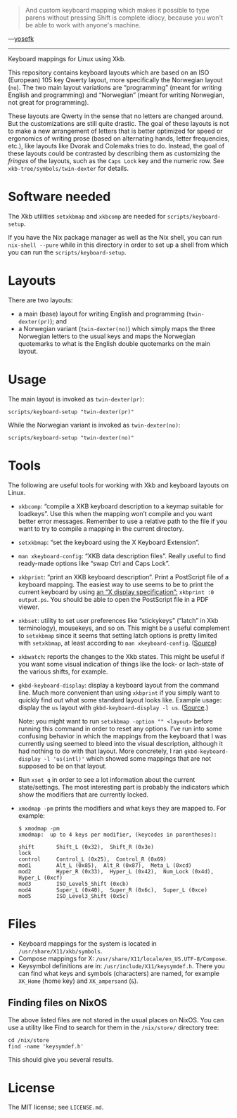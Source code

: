 > And custom keyboard mapping which makes it possible to type parens
> without pressing Shift is complete idiocy, because you won't be able
> to work with anyone's machine.

—[yosefk](http://yosefk.com/blog/i-cant-believe-im-praising-tcl.html)

------------------------------------------------------------------------

Keyboard mappings for Linux using Xkb.

This repository contains keyboard layouts which are based on an ISO
(European) 105 key Qwerty layout, more specifically the Norwegian layout
(`no`). The two main layout variations are “programming” (meant for
writing English and programming) and “Norwegian” (meant for writing
Norwegian, not great for programming).

These layouts are Qwerty in the sense that no letters are changed
around. But the customizations are still quite drastic. The goal of
these layouts is not to make a new arrangement of letters that is better
optimized for speed or ergonomics of writing prose (based on alternating
hands, letter frequencies, etc.), like layouts like Dvorak and Colemaks
tries to do. Instead, the goal of these layouts could be contrasted by
describing them as customizing the *fringes* of the layouts, such as the
`Caps Lock` key and the numeric row. See `xkb-tree/symbols/twin-dexter`
for details.

# Software needed

The Xkb utilities `setxkbmap` and `xkbcomp` are needed for
`scripts/keyboard-setup`.

If you have the Nix package manager as well as the Nix shell, you can
run `nix-shell --pure` while in this directory in order to set up a
shell from which you can run the `scripts/keyboard-setup`.

# Layouts

There are two layouts:

- a main (base) layout for writing English and programming
  (`twin-dexter(pr)`); and
- a Norwegian variant (`twin-dexter(no)`) which simply maps the three
  Norwegian letters to the usual keys and maps the Norwegian quotemarks
  to what is the English double quotemarks on the main layout.

# Usage

The main layout is invoked as `twin-dexter(pr)`:

``` {.shell}
scripts/keyboard-setup "twin-dexter(pr)"
```

While the Norwegian variant is invoked as `twin-dexter(no)`:

``` {.shell}
scripts/keyboard-setup "twin-dexter(no)"
```

# Tools

The following are useful tools for working with Xkb and keyboard layouts
on Linux.

- `xkbcomp`: “compile a XKB keyboard description to a keymap suitable
  for loadkeys”. Use this when the mapping won’t compile and you want
  better error messages. Remember to use a relative path to the file if
  you want to try to compile a mapping in the current directory.
- `setxkbmap`: “set the keyboard using the X Keyboard Extension”.
- `man xkeyboard-config`: “XKB data description files”. Really useful to
  find ready-made options like “swap Ctrl and Caps Lock”.
- `xkbprint`: “print an XKB keyboard description”. Print a PostScript
  file of a keyboard mapping. The easiest way to use seems to be to
  print the current keyboard by using [an “X display
  specification”:](https://askubuntu.com/a/381393/136104) `xkbprint :0
  output.ps`. You should be able to open the PostScript file in a PDF
  viewer.
- `xkbset`: utility to set user preferences like “stickykeys” (“latch”
  in Xkb terminology), mousekeys, and so on. This might be a useful
  complement to `setxkbmap` since it seems that setting latch options
  is pretty limited with `setxkbmap`, at least according to `man
   xkeyboard-config`. ([Source](https://superuser.com/a/414535))
- `xkbwatch`: reports the changes to the Xkb states. This might be
  useful if you want some visual indication of things like the lock- or
  lach-state of the various shifts, for example.
- `gkbd-keyboard-display`: display a keyboard layout from the command
  line. Much more convenient than using `xkbprint` if you simply want to
  quickly find out what some standard layout looks like. Example usage:
  display the `us` layout with `gkbd-keyboard-display -l us`.
  ([Source](https://askubuntu.com/a/459997/136104).)

  Note: you might want to run `setxkbmap -option "" <layout>` before
  running this command in order to reset any options. I’ve run into some
  confusing behavior in which the mappings from the keyboard that I was
  currently using seemed to bleed into the visual description, although
  it had nothing to do with that layout. More concretely, I ran
  `gkbd-keyboard-display -l 'us(intl)'` which showed some mappings
  that are not supposed to be on that layout.
- Run `xset q` in order to see a lot information about the current
  state/settings. The most interesting part is probably the indicators
  which show the modifiers that are currently locked.
- `xmodmap -pm` prints the modifiers and what keys they are mapped to.
  For example:

  ``` {.shell}
  $ xmodmap -pm
  xmodmap:  up to 4 keys per modifier, (keycodes in parentheses):

  shift       Shift_L (0x32),  Shift_R (0x3e)
  lock
  control     Control_L (0x25),  Control_R (0x69)
  mod1        Alt_L (0x85),  Alt_R (0x87),  Meta_L (0xcd)
  mod2        Hyper_R (0x33),  Hyper_L (0x42),  Num_Lock (0x4d),  Hyper_L (0xcf)
  mod3        ISO_Level5_Shift (0xcb)
  mod4        Super_L (0x40),  Super_R (0x6c),  Super_L (0xce)
  mod5        ISO_Level3_Shift (0x5c)
  ```

# Files

- Keyboard mappings for the system is located in
  `/usr/share/X11/xkb/symbols`.
- Compose mappings for X: `/usr/share/X11/locale/en_US.UTF-8/Compose`.
- Keysymbol definitions are in: `/usr/include/X11/keysymdef.h`. There
  you can find what keys and symbols (characters) are named, for example
  `XK_Home` (home key) and `XK_ampersand` (`&`).

## Finding files on NixOS

The above listed files are not stored in the usual places on NixOS. You
can use a utility like Find to search for them in the `/nix/store/`
directory tree:

``` {.shell}
cd /nix/store
find -name 'keysymdef.h'
```

This should give you several results.

# License

The MIT license; see `LICENSE.md`.
